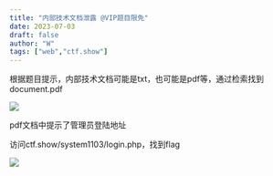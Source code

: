```yaml
---
title: "内部技术文档泄露 @VIP题目限免"
date: 2023-07-03
draft: false
author: "W"
tags: ["web","ctf.show"]
---
```


 根据题目提示，内部技术文档可能是txt，也可能是pdf等，通过检索找到document.pdf

![](/ctf.show/942/1.webp)

pdf文档中提示了管理员登陆地址

访问ctf.show/system1103/login.php，找到flag

![](/ctf.show/942/2.webp)

